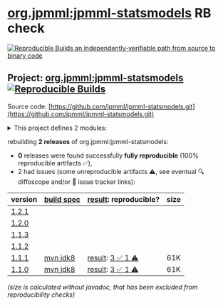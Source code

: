 [org.jpmml:jpmml-statsmodels](https://central.sonatype.com/artifact/org.jpmml/jpmml-statsmodels/versions) RB check
=======

[![Reproducible Builds](https://reproducible-builds.org/images/logos/rb.svg) an independently-verifiable path from source to binary code](https://reproducible-builds.org/)

## Project: [org.jpmml:jpmml-statsmodels](https://central.sonatype.com/artifact/org.jpmml/jpmml-statsmodels/versions) [![Reproducible Builds](https://img.shields.io/endpoint?url=https://raw.githubusercontent.com/jvm-repo-rebuild/reproducible-central/master/content/org/jpmml/jpmml-statsmodels/badge.json)](https://github.com/jvm-repo-rebuild/reproducible-central/blob/master/content/org/jpmml/jpmml-statsmodels/README.md)

Source code: [https://github.com/jpmml/jpmml-statsmodels.git](https://github.com/jpmml/jpmml-statsmodels.git)

<details><summary>This project defines 2 modules:</summary>

* [org.jpmml:jpmml-statsmodels](https://central.sonatype.com/artifact/org.jpmml/jpmml-statsmodels/overview)
* [org.jpmml:pmml-statsmodels](https://central.sonatype.com/artifact/org.jpmml/pmml-statsmodels/overview)
</details>

rebuilding **2 releases** of org.jpmml:jpmml-statsmodels:
- **0** releases were found successfully **fully reproducible** (100% reproducible artifacts :white_check_mark:),
- 2 had issues (some unreproducible artifacts :warning:, see eventual :mag: diffoscope and/or :memo: issue tracker links):

| version | [build spec](/BUILDSPEC.md) | [result](https://reproducible-builds.org/docs/jvm/): reproducible? | size |
| -- | --------- | ------ | -- |
| [1.2.1](https://central.sonatype.com/artifact/org.jpmml/jpmml-statsmodels/1.2.1/pom) | | | |
| [1.2.0](https://central.sonatype.com/artifact/org.jpmml/jpmml-statsmodels/1.2.0/pom) | | | |
| [1.1.3](https://central.sonatype.com/artifact/org.jpmml/jpmml-statsmodels/1.1.3/pom) | | | |
| [1.1.2](https://central.sonatype.com/artifact/org.jpmml/jpmml-statsmodels/1.1.2/pom) | | | |
| [1.1.1](https://central.sonatype.com/artifact/org.jpmml/jpmml-statsmodels/1.1.1/pom) | [mvn jdk8](jpmml-statsmodels-1.1.1.buildspec) | [result](jpmml-statsmodels-1.1.1.buildinfo): [3 :white_check_mark:  1 :warning:](jpmml-statsmodels-1.1.1.buildcompare) | 61K |
| [1.1.0](https://central.sonatype.com/artifact/org.jpmml/jpmml-statsmodels/1.1.0/pom) | [mvn jdk8](jpmml-statsmodels-1.1.0.buildspec) | [result](jpmml-statsmodels-1.1.0.buildinfo): [3 :white_check_mark:  1 :warning:](jpmml-statsmodels-1.1.0.buildcompare) | 61K |

<i>(size is calculated without javadoc, that has been excluded from reproducibility checks)</i>
